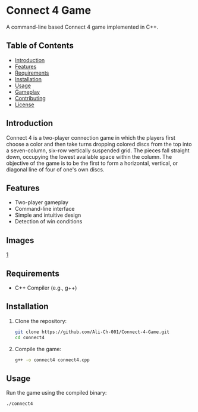 # Connect 4 Game

A command-line based Connect 4 game implemented in C++.

## Table of Contents

- [Introduction](#introduction)
- [Features](#features)
- [Requirements](#requirements)
- [Installation](#installation)
- [Usage](#usage)
- [Gameplay](#gameplay)
- [Contributing](#contributing)
- [License](#license)

## Introduction

Connect 4 is a two-player connection game in which the players first choose a color and then take turns dropping colored discs from the top into a seven-column, six-row vertically suspended grid. The pieces fall straight down, occupying the lowest available space within the column. The objective of the game is to be the first to form a horizontal, vertical, or diagonal line of four of one's own discs.

## Features

- Two-player gameplay
- Command-line interface
- Simple and intuitive design
- Detection of win conditions

## Images

[1](https://github.com/Ali-Ch-001/Connect-4-Game/assets/108975862/888fbf59-5598-4703-a558-5b6bbfd9ba53)


## Requirements

- C++ Compiler (e.g., g++)

## Installation

1. Clone the repository:
    ```bash
    git clone https://github.com/Ali-Ch-001/Connect-4-Game.git
    cd connect4
    ```

2. Compile the game:
    ```bash
    g++ -o connect4 connect4.cpp
    ```

## Usage

Run the game using the compiled binary:
```bash
./connect4
